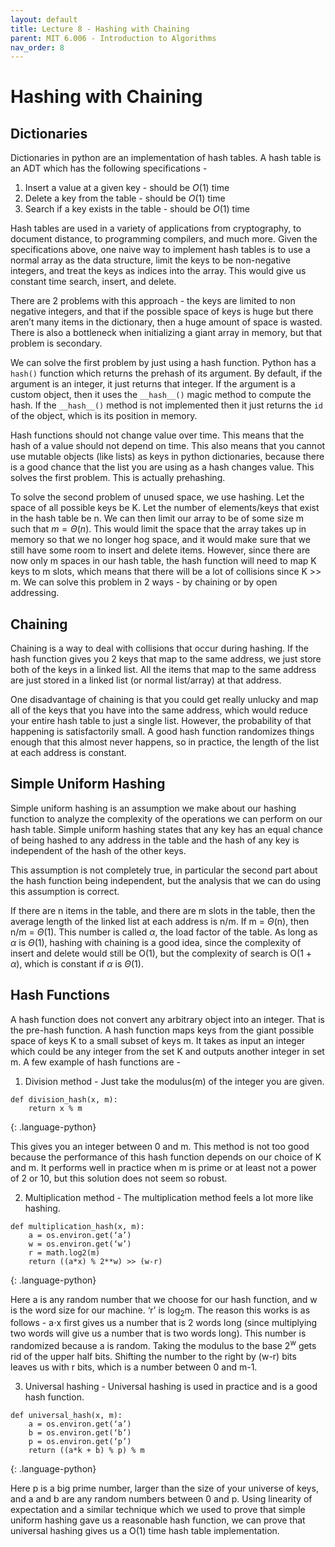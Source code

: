 ```yaml
---
layout: default
title: Lecture 8 - Hashing with Chaining
parent: MIT 6.006 - Introduction to Algorithms
nav_order: 8
---
```


# Hashing with Chaining
## Dictionaries
Dictionaries in python are an implementation of hash tables. A hash table is an ADT which has the following specifications -
1. Insert a value at a given key - should be $O(1)$ time
2. Delete a key from the table - should be $O(1)$ time
3. Search if a key exists in the table - should be $O(1)$ time

Hash tables are used in a variety of applications from cryptography, to document distance, to programming compilers, and much more. Given the specifications above, one naive way to implement hash tables is to use a normal array as the data structure, limit the keys to be non-negative integers, and treat the keys as indices into the array. This would give us constant time search, insert, and delete.

There are 2 problems with this approach - the keys are limited to non negative integers, and that if the possible space of keys is huge but there aren’t many items in the dictionary, then a huge amount of space is wasted. There is also a bottleneck when initializing a giant array in memory, but that problem is secondary.

We can solve the first problem by just using a hash function. Python has a `hash()` function which returns the prehash of its argument. By default, if the argument is an integer, it just returns that integer. If the argument is a custom object, then it uses the `__hash__()` magic method to compute the hash. If the `__hash__()` method is not implemented then it just returns the `id` of the object, which is its position in memory.

Hash functions should not change value over time. This means that the hash of a value should not depend on time. This also means that you cannot use mutable objects (like lists) as keys in python dictionaries, because there is a good chance that the list you are using as a hash changes value. This solves the first problem. This is actually prehashing.

To solve the second problem of unused space, we use hashing. Let the space of all possible keys be K. Let the number of elements/keys that exist in the hash table be n. We can then limit our array to be of some size m such that $m = \Theta(n)$. This would limit the space that the array takes up in memory so that we no longer hog space, and it would make sure that we still have some room to insert and delete items. However, since there are now only m spaces in our hash table, the hash function will need to map K keys to m slots, which means that there will be a lot of collisions since K >> m. We can solve this problem in 2 ways - by chaining or by open addressing.

## Chaining
Chaining is a way to deal with collisions that occur during hashing. If the hash function gives you 2 keys that map to the same address, we just store both of the keys in a linked list. All the items that map to the same address are just stored in a linked list (or normal list/array) at that address.

One disadvantage of chaining is that you could get really unlucky and map all of the keys that you have into the same address, which would reduce your entire hash table to just a single list. However, the probability of that happening is satisfactorily small. A good hash function randomizes things enough that this almost never happens, so in practice, the length of the list at each address is constant.

## Simple Uniform Hashing
Simple uniform hashing is an assumption we make about our hashing function to analyze the complexity of the operations we can perform on our hash table. Simple uniform hashing states that any key has an equal chance of being hashed to any address in the table and the hash of any key is independent of the hash of the other keys.

This assumption is not completely true, in particular the second part about the hash function being independent, but the analysis that we can do using this assumption is correct.

If there are n items in the table, and there are m slots in the table, then the average length of the linked list at each address is n/m. If m = $\Theta$(n), then n/m = $\Theta$(1). This number is called $\alpha$, the load factor of the table. As long as $\alpha$ is $\Theta$(1), hashing with chaining is a good idea, since the complexity of insert and delete would still be O(1), but the complexity of search is O(1 + $\alpha$), which is constant if $\alpha$ is $\Theta$(1).

## Hash Functions
A hash function does not convert any arbitrary object into an integer. That is the pre-hash function. A hash function maps keys from the giant possible space of keys K to a small subset of keys m. It takes as input an integer which could be any integer from the set K and outputs another integer in set m. A few example of hash functions are -

1. Division method - Just take the modulus(m) of the integer you are given.

~~~
def division_hash(x, m):
    return x % m
~~~
{: .language-python} 

This gives you an integer between 0 and m. This method is not too good because the performance of this hash function depends on our choice of K and m. It performs well in practice when m is prime or at least not a power of 2 or 10, but this solution does not seem so robust.

2. Multiplication method - The multiplication method feels a lot more like hashing.

~~~
def multiplication_hash(x, m):
    a = os.environ.get(‘a’)
    w = os.environ.get(‘w’)
    r = math.log2(m)
    return ((a*x) % 2**w) >> (w-r)
~~~
{: .language-python}

Here a is any random number that we choose for our hash function, and w is the word size for our machine. ‘r’ is log<sub>2</sub>m. The reason this works is as follows - a$\cdot$x first gives us a number that is 2 words long (since multiplying two words will give us a number that is two words long). This number is randomized because a is random. Taking the modulus to the base 2<sup>w</sup> gets rid of the upper half bits. Shifting the number to the right by (w-r) bits leaves us with r bits, which is a number between 0 and m-1.

3. Universal hashing - Universal hashing is used in practice and is a good hash function.

~~~
def universal_hash(x, m):
    a = os.environ.get(‘a’)
    b = os.environ.get(‘b’)
    p = os.environ.get(‘p’)
    return ((a*k + b) % p) % m
~~~
{: .language-python}

Here p is a big prime number, larger than the size of your universe of keys, and a and b are any random numbers between 0 and p. Using linearity of expectation and a similar technique which we used to prove that simple uniform hashing gave us a reasonable hash function, we can prove that universal hashing gives us a O(1) time hash table implementation.
